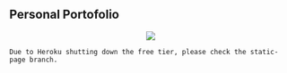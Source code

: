 ## Personal Portofolio

<p align="center">
    <img src="https://raw.githubusercontent.com/vzze/portofolio/main/meta/banner.png">
</p>

```
Due to Heroku shutting down the free tier, please check the static-page branch.
```
